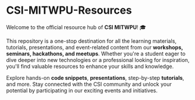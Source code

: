 # **CSI-MITWPU-Resources**  
Welcome to the official resource hub of **CSI MITWPU**! 🎓  

This repository is a one-stop destination for all the learning materials, tutorials, presentations, and event-related content from our **workshops, seminars, hackathons, and meetups**. Whether you're a student eager to dive deeper into new technologies or a professional looking for inspiration, you'll find valuable resources to enhance your skills and knowledge.     
  
Explore hands-on **code snippets**, **presentations**, step-by-step **tutorials**, and more. Stay connected with the CSI community and unlock your potential by participating in our exciting events and initiatives.
